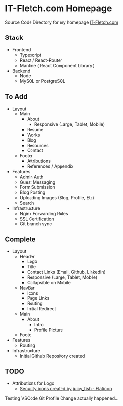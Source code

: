# IT-Fletch.com Homepage

Source Code Directory for my homepage [IT-Fletch.com](http://it-fletch.com)

## Stack
- Frontend
  - Typescript
  - React / React-Router
  - Mantine ( React Component Library )
- Backend
  - Node
  - MySQL or PostgreSQL

## To Add
- Layout
  - Main
    - About
      - Responsive (Large, Tablet, Mobile)
    - Resume
    - Works
    - Blog
    - Resources
    - Contact
  - Footer
    - Attributions
    - References / Appendix
- Features
  - Admin Auth
  - Guest Messaging
  - Form Submission
  - Blog Posting
  - Uploading Images (Blog, Profile, Etc)
  - Search
- Infrastructure
  - Nginx Forwarding Rules
  - SSL Certification
  - Git branch sync

## Complete
- Layout
  - Header
    - Logo
    - Title
    - Contact Links (Email, Github, LinkedIn)
    - Responsive (Large, Tablet, Mobile)
    - Collapsible on Mobile
  - NavBar
    - Icons
    - Page Links
    - Routing
    - Initial Redirect
  - Main
    - About
        - Intro
        - Profile Picture
  - Foote
- Features
  - Routing
- Infrastructure
  - Initial Github Repository created

## TODO
- Attributions for Logo
  - <a href="https://www.flaticon.com/free-icons/security" title="security icons">Security icons created by juicy_fish - Flaticon</a>

Testing VSCode Git Profile Change actually happened...